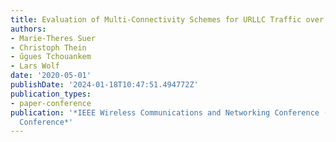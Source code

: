 ```yaml
---
title: Evaluation of Multi-Connectivity Schemes for URLLC Traffic over WiFi and LTE
authors:
- Marie-Theres Suer
- Christoph Thein
- űgues Tchouankem
- Lars Wolf
date: '2020-05-01'
publishDate: '2024-01-18T10:47:51.494772Z'
publication_types:
- paper-conference
publication: '*IEEE Wireless Communications and Networking Conference (WCNC), Virtual
  Conference*'
---
```

